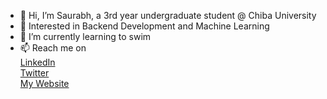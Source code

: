 - 👋 Hi, I’m Saurabh, a 3rd year undergraduate student @ Chiba University
- 👀 Interested in Backend Development and Machine Learning
- 🌱 I’m currently learning to swim
- 📫 Reach me on <br>
[LinkedIn](https://www.linkedin.com/in/sou127/) </br>
[Twitter](https://twitter.com/sourabu83) </br>
[My Website](https://sou127.github.io/) </br>

<!---
sou127/sou127 is a ✨ special ✨ repository because its `README.md` (this file) appears on your GitHub profile.
You can click the Preview link to take a look at your changes.
--->
